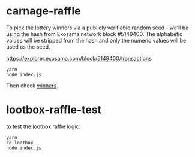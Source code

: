 # carnage-raffle

To pick the lottery winners via a publicly verifiable random seed - we’ll be using the hash from Exosama network block #5149400. The alphabetic values will be stripped from the hash and only the numeric values will be used as the seed.

https://explorer.exosama.com/block/5149400/transactions

```
yarn
node index.js
```

Then check [winners](./winners.json).

# lootbox-raffle-test

to test the lootbox raffle logic:

```
yarn
cd lootbox
node index.js

```
